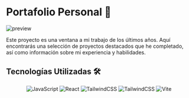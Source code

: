 # Portafolio Personal 🚀
![preview](https://github.com/Whitefox-SA/Whitefox-SA.github.io/raw/main/assets/preview.png)

Este proyecto es una ventana a mi trabajo de los últimos años. Aquí encontrarás una selección de proyectos destacados que he completado, así como información sobre mi experiencia y habilidades.

## Tecnologías Utilizadas 🛠️

<div align="center">

![JavaScript](https://img.shields.io/badge/JavaScript-F7DF1E?style=for-the-badge&logo=javascript&logoColor=C4B514)
![React](https://img.shields.io/badge/React-61DAFB?style=for-the-badge&logo=react&logoColor=3CAEa6)
![TailwindCSS](https://img.shields.io/badge/TailwindCSS-38B2AC?style=for-the-badge&logo=tailwind-css&logoColor=2D8F89)
![TailwindCSS](https://img.shields.io/badge/TailwindCSS-38B2AC?style=for-the-badge&logo=tailwind-css&logoColor=2D8F89)
![Vite](https://img.shields.io/badge/Vite-646CFF?style=for-the-badge&logo=vite&logoColor=949CFF)

</div>